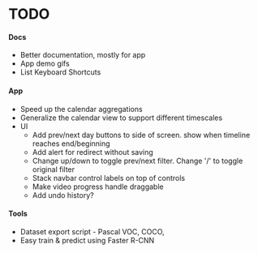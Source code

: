 # TODO

#### Docs
- Better documentation, mostly for app
- App demo gifs
- List Keyboard Shortcuts

#### App
- Speed up the calendar aggregations
- Generalize the calendar view to support different timescales
- UI
  - Add prev/next day buttons to side of screen. show when timeline reaches end/beginning
  - Add alert for redirect without saving
  - Change up/down to toggle prev/next filter. Change '/' to toggle original filter
  - Stack navbar control labels on top of controls
  - Make video progress handle draggable
  - Add undo history?

#### Tools
- Dataset export script - Pascal VOC, COCO, 
- Easy train & predict using Faster R-CNN
